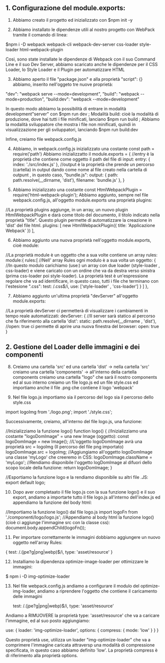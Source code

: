 
## 1. Configurazione del module.exports:

1. Abbiamo creato il progetto ed inizializzato con $npm init -y

2. Abbiamo installato le dipendenze utili al nostro progetto con WebPack tramite il comando di linea:

$npm i -D webpack webpack-cli webpack-dev-server css-loader style-loader html-webpack-plugin

Cosi, sono state installate le dipendenze di Webpack con il suo Command Line e il suo Dev Server, abbiamo scaricato anche le dipendenze per il CSS Loader, lo Style Loader e il Plugin per automatizzare HTML

3. Abbiamo aperto il file "package.json" e alla proprietà "script": {} abbiamo, inserito nell'oggeto tre nuove proprietà:

"dev": "webpack serve --mode=development",
"build": "webpack --mode=production",
"build:dev": "webpack --mode=development"

In questo modo abbiamo la possibilità di entrare in modalità development"server" con $npm run dev ; Modalità build: cioè la modalità di produzione, dove hai tutti i file minificati, lanciano $npm run build ; Abbiamo la modalità sviluppatore che mostra i file non minificati, quindi in visualizzazione per gli sviluppatori, lanciando $npm run build:dev

Infine, creiamo file webpack.config.js

4. Abbiamo, in webpack.config.js inizializzato una costante const path = require('path')
Abbiamo inizializzatto il module.exports = {
    //entry è la proprietà che contiene come oggetto il path del file di input:
    entry: {
        index: './src/index.js'
    },
    //output è la proprietà che prende un percorso (cartella) in output dando come nome al file creato nella cartella di outpunt , in questo caso, "bundle.js":
    output: {
        path: path.resolve(__dirname, 'dist'),
        filename: 'bundle.js'
    },
}

5. Abbiamo inizializzato una costante const HtmlWebpackPlugin = require('html-webpack-plugin');
Abbiamo aggiunto, sempre nel file webpack.config.js, all'oggetto module.exports una proprietà plugins:

//La proprietà plugins aggiunge, in un array, un nuovo plugin HtmlWebpackPlugin e darà come titolo del documento, il titolo indicato nella proprietà "title". Questo plugin permette di automatizzare la creazione in 'dist' del file html.
plugins: [
        new HtmlWebpackPlugin({
            title: 'Applicazione Webpack'
        })
    ],


6. Abbiamo aggiunto una nuova proprietà nell'oggetto module.exports, cioè module:

//La proprietà module è un oggetto che a sua volte contiene un array rules:
module:{
        rules:[
            //Nell' array Rules ogni modulo è a sua volta un oggetto:
            {
                //In questo modulo carichiamo (use:) un array con due loader (style-loader , css-loader) e viene caricato con un ordine che va da destra verso sinistra (prima css-loader poi style-loader). La proprietà test è un'espressione regolare che va ad identificare, in questo caso, tutti i file che terminano con l'estesione ".css":
                test: /\.css$/i,
                use: ['style-loader' , 'css-loader']
            }
        ]
    },

7. Abbiamo aggiunto un'ultima proprietà "devServer" all'oggetto module.exports:

//La proprietà devServer ci permetterà di visualizzare i cambiamenti in tempo reale automatizzati:
devServer: {
    //Il server sarà statico al percorso che fa riferimento alla cartella 'dist':
        static: path.resolve(__dirname , 'dist'),
        //open: true ci permette di aprire una nuova finestra del browser:
        open: true
    }

## 2. Gestione del Loader delle immagini e dei componenti


8. Creiamo una cartella 'src' ed una cartella 'dist' -> nella cartella 'src' creiamo una cartella 'components' -> all'interno della cartella components creiamo una cartella "logo" che sarà il nostro components ed al suo interno creiamo un file logo.js ed un file style.css ed importiamo anche il file .png che contiene il logo 'webpack'

9. Nel file logo.js importiamo sia il percorso del logo sia il percorso dello style.css

import logoImg from './logo.png';
import './style.css';

Successivamente, creiamo, all'interno del file logo.js, una funzione:

//Inizializziamo la funzione logo()
function logo() {
    //Inizializziamo una costante "logoDomImage" = una new Image (oggetto):
    const logoDomImage = new Image();
    //L'oggetto logoDomImage avrà una proprietà src = logoImg (Il percorso del file png importato)
    logoDomImage.src = logoImg;
    //Aggiungiamo all'oggetto logoDomImage una classe 'myLogo' che creeremo in CSS:
    logoDomImage.className = 'myLogo';
    //Rendiamo disponibile l'oggetto logDomImage al difuori dello scopo locale della funzione:
    return logoDomImage;
}

//Esportiamo la funzione logo e la rendiamo disponibile su altri file .JS:
export default logo;


10. Dopo aver completaato il file logo.js con la sua funzione logo() e il suo export, andiamo a importarte tutto il file logo.js all'interno dell'index.js ed appendiamo la funzione del body html:

//Importiamo la funzione logo() dal file logo.js
import logoFn from './componenti/logo/logo.js';
//Appendiamo al body html la funzione logo() (cioè ci aggiunge l'immagine src con la classe css):
document.body.appendChild(logoFn());


11. Per importare correttamente le immagini dobbiamo aggiungere un nuovo oggetto nell'array Rules:

{
    test: /\.(jpe?g|png|webp)$/i,
    type: 'asset/resource'
}

12. Installiamo la dipendenza optimize-image-loader per ottimizzare le immagini:

$ npm i -D img-optimize-loader


13. Nel file webpack.config.js andiamo a configurare il modulo del optimize-img-loader, andiamo a riprendere l'oggetto che contiene il caricamento delle immagini

    test: /\.(jpe?g|png|webp)$/i,
    type: 'asset/resource'

Andiamo a RIMUOVERE la proprietà type: 'asset/resource' che va a caricare l'immagine, ed al suo posto aggiungiamo:

use: {
    loader: 'img-optimize-loader',
    options: {
      compress: { mode: 'low' }
    }
  }

Questo proprietà use, utilizza un loader "img-optimize-loader" che va a comprimere l'immagine caricata attraversp una modalità di compressione specificata, in questo caso abbiamo definito 'low'. La proprietà compress è di riferimento alla proprietà options.